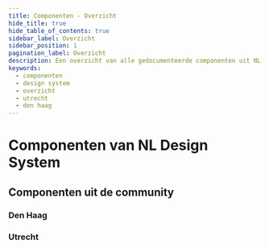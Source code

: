 ```yaml
---
title: Componenten - Overzicht
hide_title: true
hide_table_of_contents: true
sidebar_label: Overzicht
sidebar_position: 1
pagination_label: Overzicht
description: Een overzicht van alle gedocumenteerde componenten uit NL Design System
keywords:
  - componenten
  - design system
  - overzicht
  - utrecht
  - den haag
---
```


<!-- MDX om een mooi gerenderd overzicht van onze componenten te tonen? -->

# Componenten van NL Design System

## Componenten uit de community

### Den Haag

### Utrecht
